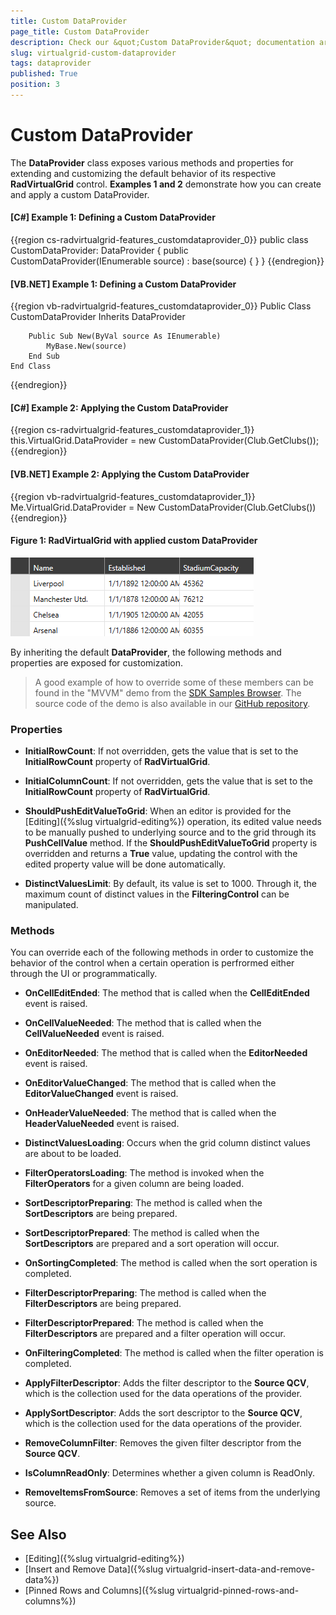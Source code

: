 ```yaml
---
title: Custom DataProvider
page_title: Custom DataProvider
description: Check our &quot;Custom DataProvider&quot; documentation article for the RadVirtualGrid WPF control.
slug: virtualgrid-custom-dataprovider
tags: dataprovider
published: True
position: 3
---
```


# Custom DataProvider

The __DataProvider__ class exposes various methods and properties for extending and customizing the default behavior of its respective **RadVirtualGrid** control. **Examples 1 and 2** demonstrate how you can create and apply a custom DataProvider.

#### __[C#] Example 1: Defining a Custom DataProvider__

{{region cs-radvirtualgrid-features_customdataprovider_0}}
	public class CustomDataProvider: DataProvider
    {
        public CustomDataProvider(IEnumerable source) : base(source)
        {
        }
    }
{{endregion}}

#### __[VB.NET] Example 1: Defining a Custom DataProvider__

{{region vb-radvirtualgrid-features_customdataprovider_0}}
	Public Class CustomDataProvider
		Inherits DataProvider

		Public Sub New(ByVal source As IEnumerable)
			MyBase.New(source)
		End Sub
	End Class
{{endregion}}

#### __[C#] Example 2: Applying the Custom DataProvider__

{{region cs-radvirtualgrid-features_customdataprovider_1}}
	this.VirtualGrid.DataProvider = new CustomDataProvider(Club.GetClubs());
{{endregion}}

#### __[VB.NET] Example 2: Applying the Custom DataProvider__

{{region vb-radvirtualgrid-features_customdataprovider_1}}
    Me.VirtualGrid.DataProvider = New CustomDataProvider(Club.GetClubs())
{{endregion}}

#### __Figure 1: RadVirtualGrid with applied custom DataProvider__

![RadVirtualGrid with applied custom DataProvider](images/RadVirtualGrid_Features_CustomDataProvider_01.png)

By inheriting the default __DataProvider__, the following methods and properties are exposed for customization.

>A good example of how to override some of these members can be found in the "MVVM" demo from the [SDK Samples Browser](https://demos.telerik.com/xaml-sdkbrowser). The source code of the demo is also available in our [GitHub repository](https://github.com/telerik/xaml-sdk/tree/master/VirtualGrid/MVVM).

### Properties

* __InitialRowCount__: If not overridden, gets the value that is set to the __InitialRowCount__ property of __RadVirtualGrid__.

* __InitialColumnCount__: If not overridden, gets the value that is set to the __InitialRowCount__ property of __RadVirtualGrid__.

* __ShouldPushEditValueToGrid__: When an editor is provided for the [Editing]({%slug virtualgrid-editing%}) operation, its edited value needs to be manually pushed to underlying source and to the grid through its __PushCellValue__ method. If the __ShouldPushEditValueToGrid__ property is overridden and returns a __True__ value, updating the control with the edited property value will be done automatically.

* __DistinctValuesLimit__: By default, its value is set to 1000. Through it, the maximum count of distinct values in the __FilteringControl__ can be manipulated.

### Methods

You can override each of the following methods in order to customize the behavior of the control when a certain operation is perfrormed either through the UI or programmatically. 

* __OnCellEditEnded__: The method that is called when the __CellEditEnded__ event is raised.

* __OnCellValueNeeded__: The method that is called when the __CellValueNeeded__ event is raised.

* __OnEditorNeeded__: The method that is called when the __EditorNeeded__ event is raised.

* __OnEditorValueChanged__: The method that is called when the __EditorValueChanged__ event is raised.

* __OnHeaderValueNeeded__: The method that is called when the __HeaderValueNeeded__ event is raised.

* __DistinctValuesLoading__: Occurs when the grid column distinct values are about to be loaded. 

* __FilterOperatorsLoading__: The method is invoked when the __FilterOperators__ for a given column are being loaded.

* __SortDescriptorPreparing__: The method is called when the __SortDescriptors__ are being prepared.

* __SortDescriptorPrepared__: The method is called when the __SortDescriptors__ are prepared and a sort operation will occur.

* __OnSortingCompleted__: The method is called when the sort operation is completed. 

* __FilterDescriptorPreparing__: The method is called when the __FilterDescriptors__ are being prepared.

* __FilterDescriptorPrepared__: The method is called when the __FilterDescriptors__ are prepared and a filter operation will occur.

* __OnFilteringCompleted__: The method is called when the filter operation is completed. 

* __ApplyFilterDescriptor__: Adds the filter descriptor to the __Source QCV__, which is the collection used for the data operations of the provider.

* __ApplySortDescriptor__: Adds the sort descriptor to the __Source QCV__, which is the collection used for the data operations of the provider.

* __RemoveColumnFilter__: Removes the given filter descriptor from the __Source QCV__.

* __IsColumnReadOnly__: Determines whether a given column is ReadOnly. 

* __RemoveItemsFromSource__: Removes a set of items from the underlying source.

## See Also

* [Editing]({%slug virtualgrid-editing%})
* [Insert and Remove Data]({%slug virtualgrid-insert-data-and-remove-data%})
* [Pinned Rows and Columns]({%slug virtualgrid-pinned-rows-and-columns%})